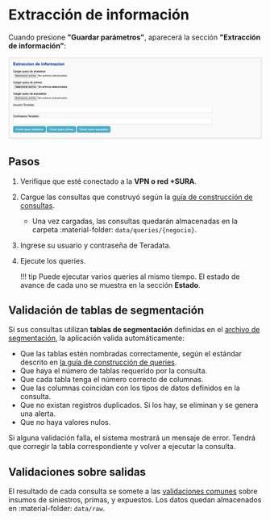 # Extracción de información

Cuando presione **"Guardar parámetros"**, aparecerá la sección **"Extracción de información"**:

![Extraccion](../../assets/frontend/extraccion.png)

## Pasos

1. Verifique que esté conectado a la **VPN o red +SURA**.
2. Cargue las consultas que construyó según la [guía de construcción de consultas](../../config/queries.md).

    - Una vez cargadas, las consultas quedarán almacenadas en la carpeta :material-folder: `data/queries/{negocio}`.

3. Ingrese su usuario y contraseña de Teradata.
4. Ejecute los queries.

    !!! tip
        Puede ejecutar varios queries al mismo tiempo. El estado de avance de cada uno se muestra en la sección **Estado**.

## Validación de tablas de segmentación

Si sus consultas utilizan **tablas de segmentación** definidas en el [archivo de segmentación](../../config/segmentacion.md), la aplicación valida automáticamente:

- Que las tablas estén nombradas correctamente, según el estándar descrito en [la guía de construcción de queries](../../config/queries.md#desde-el-archivo-segmentacion-camino-complejo).
- Que haya el número de tablas requerido por la consulta.
- Que cada tabla tenga el número correcto de columnas.
- Que las columnas coincidan con los tipos de datos definidos en la consulta.
- Que no existan registros duplicados. Si los hay, se eliminan y se genera una alerta.
- Que no haya valores nulos.

Si alguna validación falla, el sistema mostrará un mensaje de error. Tendrá que corregir la tabla correspondiente y volver a ejecutar la consulta.

## Validaciones sobre salidas

El resultado de cada consulta se somete a las [validaciones comunes](validaciones.md) sobre insumos de siniestros, primas, y expuestos. Los datos quedan almacenados en :material-folder: `data/raw`.
